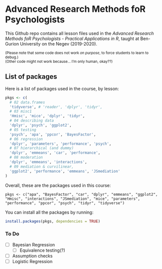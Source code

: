 
# Advanced Research Methods foR Psychologists

This Github repo contains all lesson files used in the *Advanced
Research Methods foR Psychologists - Practical Applications in R*,
taught at Ben-Gurion University on the Negev (2019-2020).

<sub>(Please note that some code does not work *on purpose*, to force
students to learn to debug.)  
(Other code might not work because… I’m only human, okay??)</sub>

## List of packages

Here is a list of packages used in the course, by lesson:

``` r
pkgs <- c(
  # 02 data.frames
  'tidyverse', # 'reader', 'dplyr', 'tidyr',
  # 03 misc1
  'Hmisc', 'mice', 'dplyr', 'tidyr', 
  # 04 describing data
  'dplyr', 'psych', 'ggplot2',
  # 05 testing
  'psych', 'apa', 'ppcor', 'BayesFactor', 
  # 06 regression
  'dplyr', 'parameters', 'performance', 'psych',
  # 07 hierarchical (and dummy)
  'dplyr', 'emmeans', 'car', 'performance',
  # 08 moderation
  'dplyr', 'emmeans', 'interactions',
  # 09 mediation & curvilinear,
  'ggplot2', 'performance', 'emmeans', 'JSmediation'
)
```

Overall, these are the packages used in this course:

    pkgs <- c("apa", "BayesFactor", "car", "dplyr", "emmeans", "ggplot2",  
    "Hmisc", "interactions", "JSmediation", "mice", "parameters",  
    "performance", "ppcor", "psych", "tidyr", "tidyverse")

You can install all the packages by running:

``` r
install.packages(pkgs, dependencies = TRUE)
```

### To Do

  - [ ] Bayesian Regression
      - [ ] Equivalence testing(?)
  - [ ] Assumption checks
  - [ ] Logistic Regression
